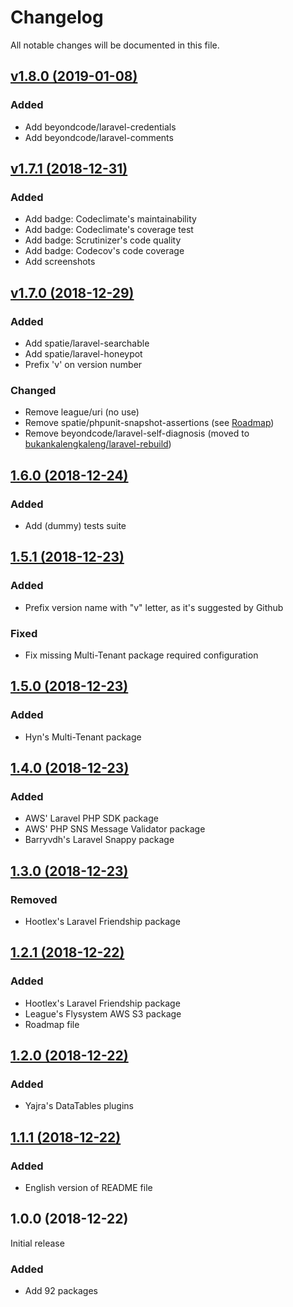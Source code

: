 # Changelog

All notable changes will be documented in this file.

## [v1.8.0 (2019-01-08)](https://github.com/bukankalengkaleng/laravel-packages/compare/v1.7.1...v1.8.0)

### Added

- Add beyondcode/laravel-credentials
- Add beyondcode/laravel-comments

## [v1.7.1 (2018-12-31)](https://github.com/bukankalengkaleng/laravel-packages/compare/1.7.0...v1.7.1)

### Added

- Add badge: Codeclimate's maintainability
- Add badge: Codeclimate's coverage test
- Add badge: Scrutinizer's code quality
- Add badge: Codecov's code coverage
- Add screenshots

## [v1.7.0 (2018-12-29)](https://github.com/bukankalengkaleng/laravel-packages/compare/1.6.0...v1.7.0)

### Added

- Add spatie/laravel-searchable
- Add spatie/laravel-honeypot
- Prefix 'v' on version number

### Changed

- Remove league/uri (no use)
- Remove spatie/phpunit-snapshot-assertions (see [Roadmap](https://github.com/bukankalengkaleng/laravel-packages/blob/master/ROADMAP.md))
- Remove beyondcode/laravel-self-diagnosis (moved to [bukankalengkaleng/laravel-rebuild](https://github.com/bukankalengkaleng/laravel-rebuild))

## [1.6.0 (2018-12-24)](https://github.com/bukankalengkaleng/laravel-packages/compare/1.5.1...1.6.0)

### Added

- Add (dummy) tests suite

## [1.5.1 (2018-12-23)](https://github.com/bukankalengkaleng/laravel-packages/compare/1.5.0...1.5.1)

### Added

- Prefix version name with "v" letter, as it's suggested by Github

### Fixed

- Fix missing Multi-Tenant package required configuration

## [1.5.0 (2018-12-23)](https://github.com/bukankalengkaleng/laravel-packages/compare/1.4.0...1.5.0)

### Added

- Hyn's Multi-Tenant package

## [1.4.0 (2018-12-23)](https://github.com/bukankalengkaleng/laravel-packages/compare/1.3.0...1.4.0)

### Added

- AWS' Laravel PHP SDK package
- AWS' PHP SNS Message Validator package
- Barryvdh's Laravel Snappy package

## [1.3.0 (2018-12-23)](https://github.com/bukankalengkaleng/laravel-packages/compare/1.2.1...1.3.0)

### Removed

- Hootlex's Laravel Friendship package

## [1.2.1 (2018-12-22)](https://github.com/bukankalengkaleng/laravel-packages/compare/1.2.0...1.2.1)

### Added

- Hootlex's Laravel Friendship package
- League's Flysystem AWS S3 package
- Roadmap file

## [1.2.0 (2018-12-22)](https://github.com/bukankalengkaleng/laravel-packages/compare/1.1.1...1.2.0)

### Added

- Yajra's DataTables plugins

## [1.1.1 (2018-12-22)](https://github.com/bukankalengkaleng/laravel-packages/compare/1.0.0...1.1.1)

### Added

- English version of README file


## 1.0.0 (2018-12-22)

Initial release

### Added

- Add 92 packages
